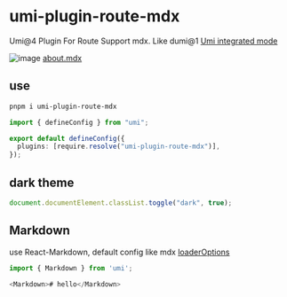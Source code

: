 # umi-plugin-route-mdx

Umi@4 Plugin For Route Support mdx. Like dumi@1 [Umi integrated mode](https://v1.d.umijs.org/guide/advanced#umi-integrated-mode)

![image](https://user-images.githubusercontent.com/11746742/217989434-1e382941-3173-4f5a-97be-46ddf362fe33.png)
[about.mdx](./demo/src/pages/about/index.mdx)
## use

```bash
pnpm i umi-plugin-route-mdx
```

```ts
import { defineConfig } from "umi";

export default defineConfig({
  plugins: [require.resolve("umi-plugin-route-mdx")],
});
```

## dark theme

```js
document.documentElement.classList.toggle("dark", true);
```

## Markdown 

use React-Markdown, default config like mdx [loaderOptions](https://github.com/xiaohuoni/umi-plugin-route-mdx/blob/master/src/index.ts#L37)

```js
import { Markdown } from 'umi';

<Markdown># hello</Markdown>
```
